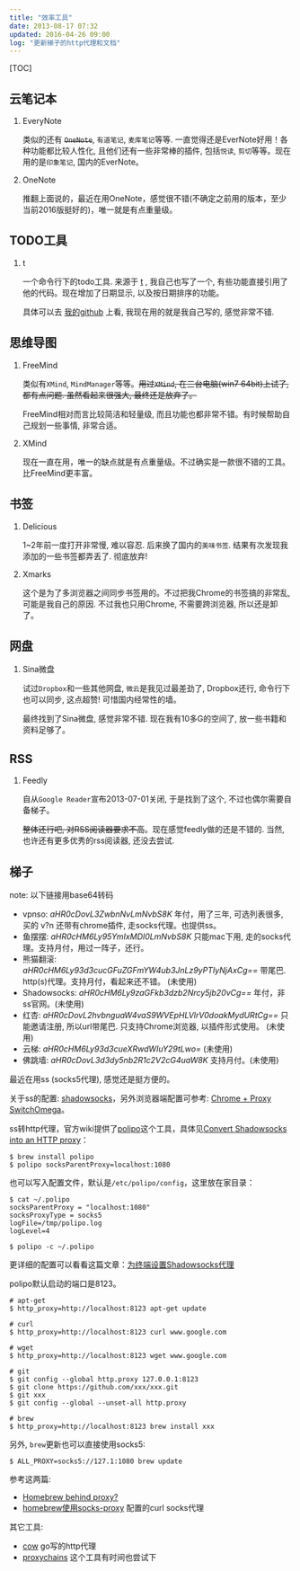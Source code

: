 ```yaml
---
title: "效率工具"
date: 2013-08-17 07:32
updated: 2016-04-26 09:00
log: "更新梯子的http代理和文档"
---
```


[TOC]

## 云笔记本 ##

1. EveryNote

    类似的还有 <strike>`OneNote`</strike>, `有道笔记`, `麦库笔记`等等. 一直觉得还是EverNote好用！各种功能都比较人性化, 且他们还有一些非常棒的插件, 包括`悦读`, `剪切`等等。现在用的是`印象笔记`, 国内的EverNote。

2. OneNote

    推翻上面说的，最近在用OneNote，感觉很不错(不确定之前用的版本，至少当前2016版挺好的)，唯一就是有点重量级。


## TODO工具 ##

1. t

    一个命令行下的todo工具. 来源于 [t](https://github.com/sjl/t) , 我自己也写了一个, 有些功能直接引用了他的代码。现在增加了日期显示, 以及按日期排序的功能。

    具体可以去 [我的github](https://github.com/tankywoo/t) 上看, 我现在用的就是我自己写的, 感觉非常不错.  


## 思维导图 ##

1. FreeMind

    类似有`XMind`, `MindManager`等等。<strike>用过`XMind`, 在三台电脑(win7 64bit)上试了, 都有点问题. 虽然看起来很强大, 最终还是放弃了。</strike>

    FreeMind相对而言比较简洁和轻量级, 而且功能也都非常不错。有时候帮助自己规划一些事情, 非常合适。

2. XMind

    现在一直在用，唯一的缺点就是有点重量级。不过确实是一款很不错的工具。比FreeMind更丰富。


## 书签 ##

1. Delicious

    1~2年前一度打开非常慢, 难以容忍. 后来换了国内的`美味书签`. 结果有次发现我添加的一些书签都弄丢了. 彻底放弃!  

2. Xmarks

    这个是为了多浏览器之间同步书签用的。不过把我Chrome的书签搞的非常乱, 可能是我自己的原因. 不过我也只用Chrome, 不需要跨浏览器, 所以还是卸了。


## 网盘 ##

1. Sina微盘

    试过`Dropbox`和一些其他网盘, `微云`是我见过最差劲了, Dropbox还行, 命令行下也可以同步, 这点超赞! 可惜国内经常性的墙。

    最终找到了Sina微盘, 感觉非常不错. 现在我有10多G的空间了, 放一些书籍和资料足够了。


## RSS ##

1. Feedly

    自从`Google Reader`宣布2013-07-01关闭, 于是找到了这个, 不过也偶尔需要自备梯子。

    <strike>整体还行吧, 对RSS阅读器要求不高</strike>。现在感觉feedly做的还是不错的. 当然, 也许还有更多优秀的rss阅读器, 还没去尝试.


## 梯子 ##

note: 以下链接用base64转码

* vpnso: *aHR0cDovL3ZwbnNvLmNvbS8K* 年付，用了三年, 可选列表很多, 买的 v?n 还带有chrome插件, 走socks代理。也提供ss。
* 鱼摆摆: *aHR0cHM6Ly95YmIxMDI0LmNvbS8K* 只能mac下用, 走的socks代理。支持月付，用过一阵子，还行。
* 熊猫翻滚: *aHR0cHM6Ly93d3cucGFuZGFmYW4ub3JnLz9yPTIyNjAxCg==* 带尾巴. http(s)代理。支持月付，看起来还不错。 (未使用)
* Shadowsocks: *aHR0cHM6Ly9zaGFkb3dzb2Nrcy5jb20vCg==* 年付，非ss官网。(未使用)
* 红杏: *aHR0cDovL2hvbnguaW4vaS9WVEpHLVlrV0doakMydURtCg==* 只能邀请注册, 所以url带尾巴. 只支持Chrome浏览器, 以插件形式使用。 (未使用)
* 云梯: *aHR0cHM6Ly93d3cueXRwdWIuY29tLwo=* (未使用)
* 佛跳墙: *aHR0cDovL3d3dy5nb2R1c2V2cG4uaW8K* 支持月付。(未使用)

最近在用ss (socks5代理), 感觉还是挺方便的。

关于ss的配置: [shadowsocks](https://shadowsocks.org/en/index.html)，另外浏览器端配置可参考: [Chrome + Proxy SwitchOmega](https://ii-i.org/archives/289)。

ss转http代理，官方wiki提供了[polipo](https://github.com/jech/polipo)这个工具，具体见[Convert Shadowsocks into an HTTP proxy](https://github.com/shadowsocks/shadowsocks/wiki/Convert-Shadowsocks-into-an-HTTP-proxy)：

	$ brew install polipo
	$ polipo socksParentProxy=localhost:1080

也可以写入配置文件，默认是`/etc/polipo/config`，这里放在家目录：

	$ cat ~/.polipo
	socksParentProxy = "localhost:1080"
	socksProxyType = socks5
	logFile=/tmp/polipo.log
	logLevel=4

	$ polipo -c ~/.polipo

更详细的配置可以看看这篇文章：[为终端设置Shadowsocks代理](http://droidyue.com/blog/2016/04/04/set-shadowsocks-proxy-for-terminal/)

polipo默认启动的端口是8123。

	# apt-get
	$ http_proxy=http://localhost:8123 apt-get update

	# curl
	$ http_proxy=http://localhost:8123 curl www.google.com

	# wget
	$ http_proxy=http://localhost:8123 wget www.google.com

	# git
	$ git config --global http.proxy 127.0.0.1:8123
	$ git clone https://github.com/xxx/xxx.git
	$ git xxx
	$ git config --global --unset-all http.proxy

	# brew
	$ http_proxy=http://localhost:8123 brew install xxx

另外, `brew`更新也可以直接使用socks5:

	$ ALL_PROXY=socks5://127.1:1080 brew update

参考这两篇:

* [Homebrew behind proxy?](https://github.com/Homebrew/legacy-homebrew/issues/11114)
* [homebrew使用socks-proxy](http://blog.suchasplus.com/2014/10/homebrew-using-socks-proxy.html) 配置的curl socks代理

其它工具:

* [cow](https://github.com/cyfdecyf/cow) go写的http代理
* [proxychains](https://github.com/shadowsocks/shadowsocks/wiki/Using-Shadowsocks-with-Command-Line-Tools) 这个工具有时间也尝试下
